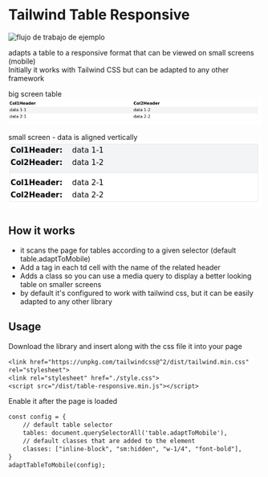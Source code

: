# Tailwind Table Responsive

![flujo de trabajo de ejemplo](https://github.com/danielzzz/tailwind-table-responsive/actions/workflows/npm-build.yml/badge.svg)  

adapts a table to a responsive format that can be viewed on small screens (mobile)  
Initially it works with Tailwind CSS but can be adapted to any other framework

big screen table
![](example/big-screen.png)

small screen - data is aligned vertically  
![](example/small-screen.png)

## How it works

- it scans the page for tables according to a given selector (default table.adaptToMobile)
- Add a <span> tag in each td cell with the name of the related <th> header
- Adds a class so you can use a media query to display a better looking table on smaller screens
- by default it's configured to work with tailwind css, but it can be easily adapted to any other library


## Usage

Download the library and insert along with the css file it into your page 
```
<link href="https://unpkg.com/tailwindcss@^2/dist/tailwind.min.css" rel="stylesheet">
<link rel="stylesheet" href="./style.css">
<script src="/dist/table-responsive.min.js"></script>
```
Enable it after the page is loaded
```
const config = {
    // default table selector
    tables: document.querySelectorAll('table.adaptToMobile'), 
    // default classes that are added to the element 
    classes: ["inline-block", "sm:hidden", "w-1/4", "font-bold"], 
}
adaptTableToMobile(config);
```




